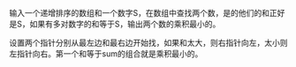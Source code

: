 
输入一个递增排序的数组和一个数字S，在数组中查找两个数，是的他们的和正好是S，如果有多对数字的和等于S，输出两个数的乘积最小的。

设置两个指针分别从最左边和最右边开始找，如果和太大，则右指针向左，太小则左指针向右。第一个和等于sum的组合就是乘积最小的。